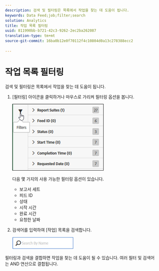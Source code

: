 ```yaml
---
description: 검색 및 필터링은 목록에서 작업을 찾는 데 도움이 됩니다.
keywords: Data Feed;job;filter;search
solution: Analytics
title: 작업 목록 필터링
uuid: 811990bb-b721-42c3-9262-2ec2ba262087
translation-type: tm+mt
source-git-commit: 16ba0b12e0f70112f4c10804d0a13c278388ecc2

---
```



# 작업 목록 필터링

검색 및 필터링은 목록에서 작업을 찾는 데 도움이 됩니다.

1. [필터링] 아이콘을 클릭하거나 마우스로 가리켜 필터링 옵션을 봅니다. 

   ![작업 필터](assets/jobs-filter.jpg)

   다음 몇 가지의 사용 가능한 필터링 옵션이 있습니다.

   * 보고서 세트
   * 피드 ID
   * 상태
   * 시작 시간
   * 완료 시간
   * 요청한 날짜

1. 검색어를 입력하여 [작업] 목록을 검색합니다.

   ![검색](assets/search.jpg)

필터링과 검색을 결합하면 작업을 찾는 데 도움이 될 수 있습니다. 여러 필터 및 검색어는 AND 연산으로 결합됩니다.
